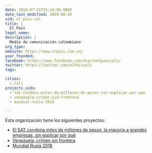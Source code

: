 ```yaml
---
date: 2019-07-21T23:14:06.000Z
date_last_modified: 2019-08-28
uid: el-pais-col
title: |
  El País
legal_name: 
description: |
  Medio de comunicación colombiano
org_type: 
website: https://www.elpais.com.co/
year_founded: 
facebook: https://www.facebook.com/diarioelpaiscali/
twitter: https://twitter.com/elPaiscali
tags:

cities: 
  - Cali
projects_uids:
  - sat-condona-miles-de-millones-de-pesos-sin-explicar-por-que
  - venezuela-crimen-sin-frontera
  - mundial-rusia-2018

---
```


Esta organización tiene los siguientes proyectos:

- [El SAT condona miles de millones de pesos, la mayoría a grandes empresas, sin explicar por qué](/proyectos/sat-condona-miles-de-millones-de-pesos-sin-explicar-por-que)
- [Venezuela, crímen sin frontera](/proyectos/venezuela-crimen-sin-frontera)
- [Mundial Rusia 2018](/proyectos/mundial-rusia-2018)

